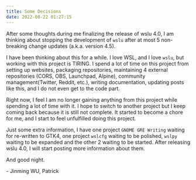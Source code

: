 ```yaml
---
title: Some Decisions
date: 2022-08-22 01:27:15
---
```


After some thoughts during me finalizing the release of wslu 4.0, I am thinking about stopping the development of `wslu` after at most 5 non-breaking change updates (a.k.a. version 4.5).

I have been thinking about this for a while. I love WSL, and I love `wslu`, but working with this project is TIRING. I spend a lot of time on this project from setting up websites, packaging repositories, maintaining 4 external repositories (CORS, OBS, Launchpad, Alpine), community management(Twitter, Reddit, etc.), writing documentation, updating posts like this, and I do not even get to the code part.

Right now, I feel I am no longer gaining anything from this project while spending a lot of time with it. I hope to switch to another project but I keep coming back because it is still not complete. It started to become a chore for me, and I start to feel unfulfilled doing this project.

Just some extra information, I have one project `GNOME GRE Writing` waiting for re-written to GTK4, one project `wslcfg` waiting to be polished, `wslpy` waiting to be expanded and the other 2 waiting to be started. After releasing wslu 4.0, I will start posting more information about them.

And good night. 

\- Jinming WU, Patrick